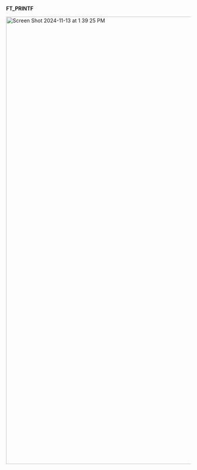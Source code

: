 **FT_PRINTF**

<img width="1220" alt="Screen Shot 2024-11-13 at 1 39 25 PM" src="https://github.com/user-attachments/assets/73a07651-f59a-4aec-97a5-bc49a3331e4c">

